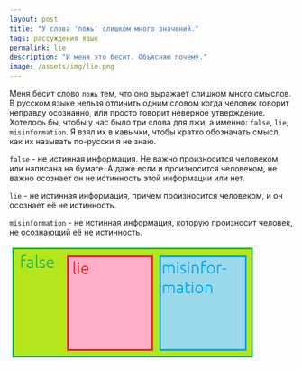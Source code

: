 ```yaml
---
layout: post
title: "У слова 'ложь' слишком много значений."
tags: рассуждения язык
permalink: lie
description: "И меня это бесит. Объясняю почему."
image: /assets/img/lie.png
---
```


Меня бесит слово `ложь` тем, что оно выражает слишком много смыслов. В русском языке нельзя отличить одним словом когда человек говорит неправду осознанно, или просто говорит неверное утверждение. Хотелось бы, чтобы у нас было три слова для лжи, а именно: `false`, `lie`, `misinformation`. Я взял их в кавычки, чтобы кратко обозначать смысл, как их называть по-русски я не знаю.

`false` - не истинная информация. Не важно произносится человеком, или написана на бумаге. А даже если и произносится человеком, не важно осознает он не истинность этой информации или нет.

`lie` - не истинная информация, причем произносится человеком, и он осознает её не истинность.

`misinformation` - не истинная информация, которую произносит человек, не осознающий её не истинность.

<img src="/assets/img/lie.png">